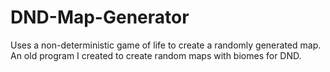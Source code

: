 # DND-Map-Generator
Uses a non-deterministic game of life to create a randomly generated map.
An old program I created to create random maps with biomes for DND.
